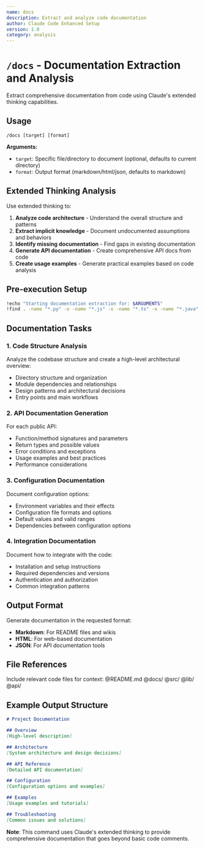 ```yaml
---
name: docs
description: Extract and analyze code documentation
author: Claude Code Enhanced Setup
version: 1.0
category: analysis
---
```


# `/docs` - Documentation Extraction and Analysis

Extract comprehensive documentation from code using Claude's extended thinking capabilities.

## Usage
```
/docs [target] [format]
```

**Arguments:**
- `target`: Specific file/directory to document (optional, defaults to current directory)
- `format`: Output format (markdown/html/json, defaults to markdown)

## Extended Thinking Analysis

Use extended thinking to:
1. **Analyze code architecture** - Understand the overall structure and patterns
2. **Extract implicit knowledge** - Document undocumented assumptions and behaviors
3. **Identify missing documentation** - Find gaps in existing documentation
4. **Generate API documentation** - Create comprehensive API docs from code
5. **Create usage examples** - Generate practical examples based on code analysis

## Pre-execution Setup
```bash
!echo "Starting documentation extraction for: $ARGUMENTS"
!find . -name "*.py" -o -name "*.js" -o -name "*.ts" -o -name "*.java" -o -name "*.go" | head -20
```

## Documentation Tasks

### 1. Code Structure Analysis
Analyze the codebase structure and create a high-level architectural overview:
- Directory structure and organization
- Module dependencies and relationships
- Design patterns and architectural decisions
- Entry points and main workflows

### 2. API Documentation Generation
For each public API:
- Function/method signatures and parameters
- Return types and possible values
- Error conditions and exceptions
- Usage examples and best practices
- Performance considerations

### 3. Configuration Documentation
Document configuration options:
- Environment variables and their effects
- Configuration file formats and options
- Default values and valid ranges
- Dependencies between configuration options

### 4. Integration Documentation
Document how to integrate with the code:
- Installation and setup instructions
- Required dependencies and versions
- Authentication and authorization
- Common integration patterns

## Output Format
Generate documentation in the requested format:
- **Markdown**: For README files and wikis
- **HTML**: For web-based documentation
- **JSON**: For API documentation tools

## File References
Include relevant code files for context:
@README.md
@docs/
@src/
@lib/
@api/

## Example Output Structure
```markdown
# Project Documentation

## Overview
[High-level description]

## Architecture
[System architecture and design decisions]

## API Reference
[Detailed API documentation]

## Configuration
[Configuration options and examples]

## Examples
[Usage examples and tutorials]

## Troubleshooting
[Common issues and solutions]
```

**Note**: This command uses Claude's extended thinking to provide comprehensive documentation that goes beyond basic code comments.